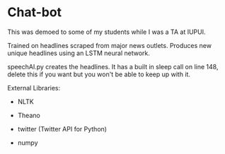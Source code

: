 # Chat-bot

This was demoed to some of my students while I was a TA at IUPUI.

Trained on headlines scraped from major news outlets. Produces new unique headlines using an LSTM neural network.

speechAI.py creates the headlines. It has a built in sleep call on line 148, delete this if you want but you won't be able to keep up with it.

External Libraries:

* NLTK

* Theano

* twitter (Twitter API for Python)

* numpy
